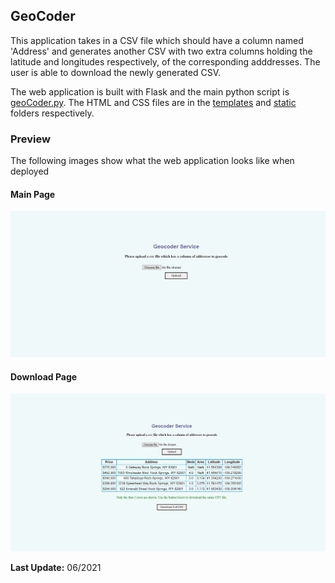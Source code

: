 ## GeoCoder
This application takes in a CSV file which should have a column named 'Address' and generates another CSV with two extra columns holding the latitude and longitudes respectively, of the corresponding adddresses. 
The user is able to download the newly generated CSV.

The web application is built with Flask and the main python script is 
[geoCoder.py](https://github.com/DanAbara/GeoCoder/blob/master/geoCoder.py). The HTML and CSS files are in the 
[templates](https://github.com/DanAbara/GeoCoder/tree/master/templates) and
[static](https://github.com/DanAbara/GeoCoder/tree/master/static) folders respectively.

### Preview
The following images show what the web application looks like when deployed

#### Main Page
![Main page](https://github.com/DanAbara/GeoCoder/blob/master/images/home.png)

#### Download Page
![Download page](https://github.com/DanAbara/GeoCoder/blob/master/images/download.png)

**Last Update:** 06/2021
